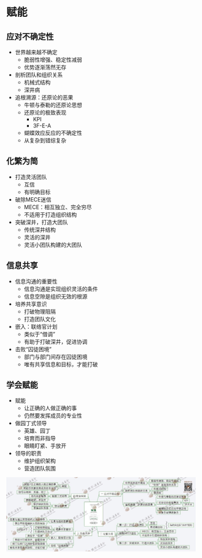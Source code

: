 # 赋能

## 应对不确定性
- 世界越来越不确定
	- 脆弱性增强、稳定性减弱
	- 优势逐渐荡然无存
- 剖析团队和组织关系
	- 机械式结构
	- 深井病
- 追根溯源：还原论的恶果
	- 牛顿与泰勒的还原论思想
	- 还原论的极致表现
		- KPI
		- 3F-E-A
	- 蝴蝶效应反应的不确定性
	- 从复杂到错综复杂

## 化繁为简
- 打造灵活团队
	- 互信
	- 有明确目标
- 破除MECE迷信
	- MECE：相互独立、完全穷尽
	- 不适用于打造组织结构
- 突破深井，打造大团队
	- 传统深井结构
	- 灵活的深井
	- 灵活小团队构建的大团队
 
## 信息共享
- 信息沟通的重要性
	- 信息沟通是实现组织灵活的条件
	- 信息空隙是组织无效的根源
- 培养共享意识
	- 打破物理阻隔
	- 打造团队文化
- 嵌入：联络官计划
	- 类似于“借调”
	- 有助于打破深井，促进协调
- 击败“囚徒困境”
	- 部门与部门间存在囚徒困境
	- 唯有共享信息和目标，才能打破

## 学会赋能
- 赋能
	- 让正确的人做正确的事
	- 仍然要发挥成员的专业性
- 做园丁式领导
	- 英雄、园丁
	- 培育而非指导
	- 眼睛盯紧、手放开
- 领导的职责
	- 维护组织架构
	- 营造团队氛围

![image](funeng.jpeg)